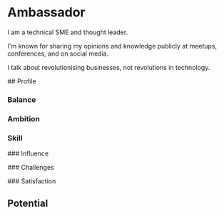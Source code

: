 # Ambassador

I am a technical SME and thought leader.

I'm known for sharing my opinions and knowledge publicly at meetups, conferences, and on social media.

I talk about revolutionising businesses, not revolutions in technology.

## Profile

### Balance

### Ambition

### Skill

### Influence

### Challenges

### Satisfaction

## Potential

